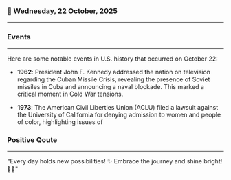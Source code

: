 ### 📅 Wednesday, 22 October, 2025
------
### Events
------
Here are some notable events in U.S. history that occurred on October 22:

- **1962**: President John F. Kennedy addressed the nation on television regarding the Cuban Missile Crisis, revealing the presence of Soviet missiles in Cuba and announcing a naval blockade. This marked a critical moment in Cold War tensions.

- **1973**: The American Civil Liberties Union (ACLU) filed a lawsuit against the University of California for denying admission to women and people of color, highlighting issues of
### Positive Qoute
------
"Every day holds new possibilities! ✨ Embrace the journey and shine bright! 🌟😊"

